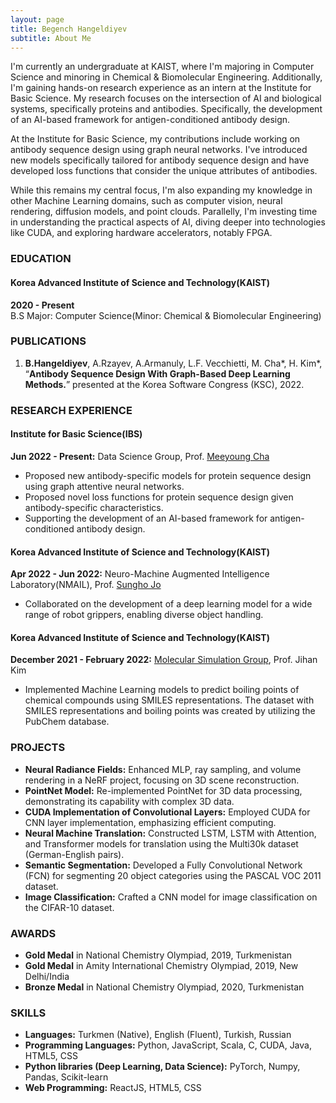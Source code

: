```yaml
---
layout: page
title: Begench Hangeldiyev
subtitle: About Me
---
```


I'm currently an undergraduate at KAIST, where I'm majoring in Computer Science and minoring in Chemical & Biomolecular Engineering. Additionally, I'm gaining hands-on research experience as an intern at the Institute for Basic Science. My research focuses on the intersection of AI and biological systems, specifically proteins and antibodies. Specifically, the development of an AI-based framework for antigen-conditioned antibody design. 

At the Institute for Basic Science, my contributions include working on antibody sequence design using graph neural networks. I've introduced new models specifically tailored for antibody sequence design and have developed loss functions that consider the unique attributes of antibodies.

While this remains my central focus, I'm also expanding my knowledge in other Machine Learning domains, such as computer vision, neural rendering, diffusion models, and point clouds. Parallelly, I'm investing time in understanding the practical aspects of AI, diving deeper into technologies like CUDA, and exploring hardware accelerators, notably FPGA.


### EDUCATION
#### Korea Advanced Institute of Science and Technology(KAIST)
**2020 - Present**  
B.S Major: Computer Science(Minor: Chemical & Biomolecular Engineering)

### PUBLICATIONS
1. **B.Hangeldiyev**, A.Rzayev, A.Armanuly, L.F. Vecchietti, M. Cha*, H. Kim*, “**Antibody Sequence Design With Graph-Based Deep Learning Methods.**” presented at the Korea Software Congress (KSC), 2022.

### RESEARCH EXPERIENCE
#### Institute for Basic Science(IBS)
**Jun 2022 - Present:** Data Science Group, Prof. [Meeyoung Cha](https://ds.ibs.re.kr/ci/)
- Proposed new antibody-specific models for protein sequence design using graph attentive neural networks.
- Proposed novel loss functions for protein sequence design given antibody-specific characteristics.
- Supporting the development of an AI-based framework for antigen-conditioned antibody design.

#### Korea Advanced Institute of Science and Technology(KAIST)
**Apr 2022 - Jun 2022:** Neuro-Machine Augmented Intelligence Laboratory(NMAIL), Prof. [Sungho Jo](http://nmail.kaist.ac.kr/wordpress/index.php/professor-jo-sungho/)
- Collaborated on the development of a deep learning model for a wide range of robot grippers, enabling diverse object handling.

#### Korea Advanced Institute of Science and Technology(KAIST)
**December 2021 - February 2022:** [Molecular Simulation Group](https://molsim.kaist.ac.kr/home), Prof. Jihan Kim
- Implemented Machine Learning models to predict boiling points of chemical compounds using SMILES representations. The dataset with SMILES representations and boiling points was created by utilizing the PubChem database.


### PROJECTS
- **Neural Radiance Fields:** Enhanced MLP, ray sampling, and volume rendering in a NeRF project, focusing on 3D scene reconstruction.
- **PointNet Model:** Re-implemented PointNet for 3D data processing, demonstrating its capability with complex 3D data.
- **CUDA Implementation of Convolutional Layers:** Employed CUDA for CNN layer implementation, emphasizing efficient computing.
- **Neural Machine Translation:** Constructed LSTM, LSTM with Attention, and Transformer models for translation using the Multi30k dataset (German-English pairs).
- **Semantic Segmentation:** Developed a Fully Convolutional Network (FCN) for segmenting 20 object categories using the PASCAL VOC 2011 dataset.
- **Image Classification:** Crafted a CNN model for image classification on the CIFAR-10 dataset.

### AWARDS

- **Gold Medal** in National Chemistry Olympiad, 2019, Turkmenistan
- **Gold Medal** in Amity International Chemistry Olympiad, 2019, New Delhi/India
- **Bronze Medal** in National Chemistry Olympiad, 2020, Turkmenistan

### SKILLS
- **Languages:** Turkmen (Native), English (Fluent), Turkish, Russian
- **Programming Languages:** Python, JavaScript, Scala, C, CUDA, Java, HTML5, CSS
- **Python libraries (Deep Learning, Data Science):** PyTorch, Numpy, Pandas, Scikit-learn
- **Web Programming:** ReactJS, HTML5, CSS



